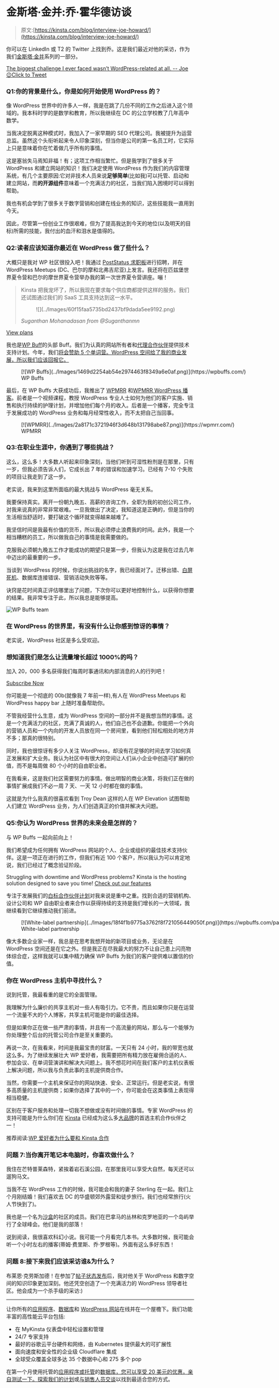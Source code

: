 # 金斯塔·金并:乔·霍华德访谈

> 原文:[https://kinsta.com/blog/interview-joe-howard/](https://kinsta.com/blog/interview-joe-howard/)

你可以在 LinkedIn 或 T2 的 Twitter 上找到乔。这是我们最近对他的采访，作为我们[金斯塔·金并](https://kinsta.com/?post_type=post&s=kingpin)系列的一部分。

[The biggest challenge I ever faced wasn’t WordPress-related at all. -- Joe 😉Click to Tweet](https://twitter.com/intent/tweet?url=https%3A%2F%2Fkinsta.com%2Fblog%2Finterview-joe-howard%2F&via=kinsta&text=The+biggest+challenge+I+ever+faced+wasn%E2%80%99t+WordPress-related+at+all.+--+Joe+%F0%9F%98%89&hashtags=WordPress%2Cbusiness)

### Q1:你的背景是什么，你是如何开始使用 WordPress 的？

像 WordPress 世界中的许多人一样，我是在跳了几份不同的工作之后进入这个领域的。我本科时学的是数学和教育，所以我继续在 DC 的公立学校教了几年高中数学。

当我决定脱离这种模式时，我加入了一家早期的 SEO 代理公司。我被提升为运营总监。虽然这个头衔听起来令人印象深刻，但当你是公司的第一名员工时，它实际上只是意味着你在忙着做几乎所有的事情。

这是塞翁失马焉知非福！有；这项工作相当繁忙。但是我学到了很多关于 WordPress 和建立网站的知识！我们决定使用 WordPress 作为我们的内容管理系统，有几个主要原因:它对非技术人员来说**足够简单**(比如我)可以托管、启动和建立网站，而**的开源组件**意味着一个充满活力的社区，当我们陷入困境时可以得到帮助。

我也有机会学到了很多关于数字营销和创建在线业务的知识，这些技能我一直用到今天。

因此，尽管第一份创业工作很艰难，但为了提高我达到今天的地位(以及明天的目标)所需的技能，我付出的血汗和泪水是值得的。

### Q2:读者应该知道你最近在 WordPress 做了些什么？

大概只是我对 WP 社区很投入吧！我通过 [PostStatus 求职板](https://poststatus.com/job/wp-buffs-remote-1899-customer-happiness-buff/)进行招聘，并在 WordPress Meetups (DC、巴尔的摩和北弗吉尼亚)上发言。我还将在匹兹堡世界夏令营和巴尔的摩世界夏令营举办我的第一次世界夏令营讲座。嘣！

<link rel="stylesheet" href="https://kinsta.com/wp-content/themes/kinsta/dist/components/ctas/cta-mini.css?ver=2e932b8aba3918bfb818">

<aside class="sidebar-cta">

> Kinsta 把我宠坏了，所以我现在要求每个供应商都提供这样的服务。我们还试图通过我们的 SaaS 工具支持达到这一水平。
> 
> <footer class="wp-block-kinsta-client-quote__footer">
> 
> <figure class="wp-block-kinsta-client-quote__avatar">![](../Images/60f15faa5735bd2437bf9dada5ee9192.png)</figure>
> 
> <cite class="wp-block-kinsta-client-quote__cite">Suganthan Mohanadasan from @Suganthanmn</cite></footer>

[View plans](https://kinsta.com/plans/)</aside>

我也是[WP Buff](https://wpbuffs.com/)的头部 Buff。我们为认真的网站所有者和[代理合作伙伴](https://kinsta.com/blog/wordpress-agency/)提供技术支持计划。今年，我们[将会赞助 5 个单词营。WordPress 空间给了我的商业发展，所以我们应该回报它。](https://2017.dc.wordcamp.org/sponsors/)

<figure id="attachment_12802" aria-describedby="caption-attachment-12802" style="width: 1184px" class="wp-caption aligncenter">[![WP Buffs](../Images/1469d2254ab54e2974463f8349a6e0af.png)](https://wpbuffs.com/)

<figcaption id="caption-attachment-12802" class="wp-caption-text">WP Buffs</figcaption>

</figure>

最后，在 WP Buffs 大获成功后，我推出了 [WPMRR](https://wpmrr.com/) 和[WPMRR WordPress 播客](https://wpmrr.com/podcast/)。前者是一个视频课程，教授 WordPress 专业人士如何为他们的客户实施、销售和执行持续的护理计划，并增加他们每个月的收入。后者是一个播客，完全专注于发展成功的 WordPress 业务和每月经常性收入，而不太把自己当回事。

<figure id="attachment_32340" aria-describedby="caption-attachment-32340" style="width: 1532px" class="wp-caption aligncenter">[![WPMRR](../Images/2a8171c3721946f3d648b131798abe87.png)](https://wpmrr.com/)

<figcaption id="caption-attachment-32340" class="wp-caption-text">WPMRR</figcaption>

</figure>

### Q3:在职业生涯中，你遇到了哪些挑战？

这么，这么多！大多数人听起来印象深刻，当他们听到可湿性粉剂是在那里，只有一岁，但我必须告诉人们，它成长出 7 年的错误和加速学习。已经有 7-10 个失败的项目让我走到了这一步。

老实说，我来到这里所面临的最大挑战与 WordPress 毫无关系。

我要保持真实。离开一份朝九晚五、高薪的咨询工作，全职为我的初创公司工作，对我来说真的非常非常艰难。一旦我做出了决定，我知道这是正确的，但是当你的生活相当舒适时，要打破这个循环就变得越来越难了。

我坚信时间是我最有价值的货币，所以我必须停止浪费我的时间。此外，我是一个相当糟糕的员工，所以做我自己的事情是我需要做的。

克服我必须朝九晚五工作才能成功的期望只是第一步，但我认为这是我在过去几年中迈出的最重要的一步。

当谈到 WordPress 的时候，你说出挑战的名字，我已经面对了。迁移出错、[白屏死机](https://kinsta.com/blog/wordpress-white-screen-of-death/)、数据库连接错误、营销活动失败等等。

诀窍是花时间真正评估哪里出了问题，下次你可以更好地控制什么，以获得你想要的结果。我非常专注于此，所以我总是能够提高。

![WP Buffs team](../Images/91a064e8b565d47331a49d6120ae40d2.png)

### 在 WordPress 的世界里，有没有什么让你感到惊讶的事情？

老实说，WordPress 社区是多么受欢迎。

 <dialog id="newsletter" class="dialog dialog has-dark-blue-background-color email-modal" aria-hidden="true">## 注册订阅时事通讯

<kinsta-form show-name="false" show-phone="false" show-website="false" show-company="false" show-disk-space="false" show-monthly-visits="false" show-number-of-websites="false" show-message="false" submit-button-text="Sign Up Now" submit-button-text-sending="Signing Up..." success-title="Thanks for subscribing!" success-message="Keep an eye out for our next newsletter." terms-template="newsletter" hubspot-source="subscribe_to_newsletter" submit-button-text-loading="Signing Up"></kinsta-form></dialog>

### 想知道我们是怎么让流量增长超过 1000%的吗？

加入 20，000 多名获得我们每周时事通讯和内部消息的人的行列吧！

[Subscribe Now](#newsletter)

你可能是一个彻底的 00b(就像我 7 年前一样),有人在 WordPress Meetups 和 WordPress happy bar 上随时准备帮助你。

不管我经营什么生意，成为 WordPress 空间的一部分并不是我想当然的事情。这是一个充满活力的社区，充满了真诚的人，他们自己也不会道歉。你能把一个外向的营销人员和一个内向的开发人员放在同一个房间里，看到他们轻松相处的地方并不多；那真的很特别。

同时，我也很惊讶有多少人关注 WordPress，却没有花足够的时间去学习如何真正发展和扩大业务。我认为社区中有很大的空间让人们从小企业中创造可扩展的价值，而不是每周做 80 个小时的自由职业者。

在我看来，这是我们社区需要努力的事情。做出明智的商业决策，将我们正在做的事情扩展成我们不必一周 7 天、一天 12 小时都在做的事情。

这就是为什么我真的很喜欢看到 Troy Dean 这样的人在 WP Elevation 试图帮助人们建立 WordPress 业务，为人们创造真正的价值并解决大问题。

### Q5:你认为 WordPress 世界的未来会是怎样的？

与 WP Buffs 一起向前向上！

我们希望成为任何拥有 WordPress 网站的个人、企业或组织的最佳技术支持伙伴。这是一项正在进行的工作，但我们有近 100 个客户，所以我认为可以肯定地说，我们已经过了概念验证阶段。

Struggling with downtime and WordPress problems? Kinsta is the hosting solution designed to save you time! [Check out our features](https://kinsta.com/features/)

专注于发展我们的[白标合作伙伴计划](https://wpbuffs.com/partnerships/)对我来说是重中之重。找到合适的营销机构、设计公司和 WP 自由职业者来合作以获得持续的支持是我们增长的一大领域，我继续看到它继续推动我们前进。

<figure id="attachment_12803" aria-describedby="caption-attachment-12803" style="width: 1226px" class="wp-caption aligncenter">[![White-label partnership](../Images/18f4f1b9775a3762f8f721056449050f.png)](https://wpbuffs.com/partnerships/)

<figcaption id="caption-attachment-12803" class="wp-caption-text">White-label partnership</figcaption>

</figure>

像大多数企业家一样，我总是在思考我想开始的新项目或业务，无论是在 WordPress 空间还是在它之外。但是我正在尽我最大的努力不让自己患上闪亮物体综合症，这样我就可以集中精力确保 WP Buffs 为我们的客户提供难以置信的价值。

### 你在 WordPress 主机中寻找什么？

说到托管，我最看重的是它的全面管理。

我理解为什么廉价的共享主机对一些人有吸引力。它不贵，而且如果你只是在运营一个流量不大的个人博客，共享主机可能是你的最佳选择。

但是如果你正在做一些严肃的事情，并且有一个高流量的网站，那么与一个能够为你处理整个后台的托管公司合作是至关重要的。

再说一次，在我看来，时间是我最宝贵的财富。一天只有 24 小时，我的带宽也就这么多。为了继续发展壮大 WP 爱好者，我需要把所有精力放在雇佣合适的人、参加会议、在单词营演讲和解决大问题上。我不想花时间在我们客户的主机仪表板上解决问题，所以我与负责此事的主机提供商合作。

当然，你需要一个主机来保证你的网站快速、安全、正常运行。但是老实说，有很多高质量的主机提供商；如果你选择了其中的一个，你可能会在这类事情上表现得相当稳健。

区别在于客户服务和处理一切我不想做或没有时间做的事情。专家 WordPress 的支持可能是为什么你们在 [Kinsta](https://kinsta.com/plans/) 已经成为这么多[大品牌](https://kinsta.com/why-us/)的首选主机合作伙伴之一！

推荐阅读:[WP 爱好者为什么要和 Kinsta 合作](https://kinsta.com/clients/wp-buffs/)

### 问题 7:当你离开笔记本电脑时，你喜欢做什么？

我住在芒特普莱森特，紧挨着岩石溪公园，在那里我可以享受大自然，每天还可以遛狗马文。

当我不在 WordPress 工作的时候，我可能会和我的妻子 Sterling 在一起。我们上个月刚结婚！我们喜欢去 DC 的华盛顿郊外露营和徒步旅行。我们也经常旅行(火人节快到了)。

我也是一个名为[沙盒](http://sandbox.is/)的社区的成员。我们在巴拿马的丛林和克罗地亚的一个岛屿举行了全球峰会。他们是我的部落！

说到阅读，我很喜欢科幻小说。我可能一个月看完几本书。大多数时候，我可能会听一个小时左右的播客(蒂姆·费里斯、乔·罗根等)。外面有这么多好东西！

### 问题 8:接下来我们应该采访谁&为什么？

布莱恩·克劳斯加德！在参加了[帖子状态发布](https://poststatus.com/publish/)后，我对他关于 WordPress 和数字空间的知识印象更加深刻。他还凭空创造了一个充满活力的 WordPress 领导者社区。他会成为一个杀手级的采访:)

* * *

让你所有的[应用程序](https://kinsta.com/application-hosting/)、[数据库](https://kinsta.com/database-hosting/)和 [WordPress 网站](https://kinsta.com/wordpress-hosting/)在线并在一个屋檐下。我们功能丰富的高性能云平台包括:

*   在 MyKinsta 仪表盘中轻松设置和管理
*   24/7 专家支持
*   最好的谷歌云平台硬件和网络，由 Kubernetes 提供最大的可扩展性
*   面向速度和安全性的企业级 Cloudflare 集成
*   全球受众覆盖全球多达 35 个数据中心和 275 多个 pop

在第一个月使用托管的[应用程序或托管](https://kinsta.com/application-hosting/)的[数据库，您可以享受 20 美元的优惠，亲自测试一下。探索我们的](https://kinsta.com/database-hosting/)[计划](https://kinsta.com/plans/)或[与销售人员交谈](https://kinsta.com/contact-us/)以找到最适合您的方式。